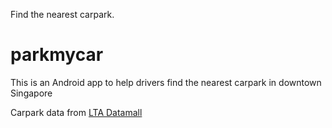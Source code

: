 Find the nearest carpark.

# parkmycar

This is an Android app to help drivers find the nearest carpark in downtown Singapore

Carpark data from [LTA Datamall](http://datamall2.mytransport.sg/ltaodataservice/)
